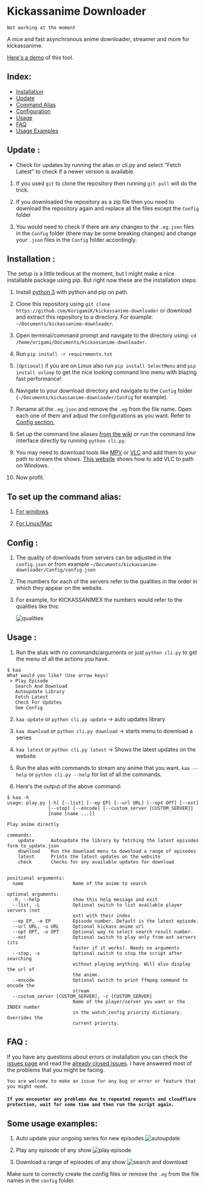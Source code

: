 # Kickassanime Downloader

    Not working at the moment

A nice and fast asynchronous anime downloader, streamer and more for kickassanime.

[Here's a demo](#some-usage-examples) of this tool.

## Index:

- [Installation](#installation)
- [Update](#update)
- [Command Alias](#to-set-up-the-command-alias)
- [Configuration](#config)
- [Usage](#usage)
- [FAQ](#faq)
- [Usage Examples](#some-usage-examples)

## Update :

- Check for updates by running the alias or cli.py and select "Fetch Latest" to check if a newer version is available.

1. If you used `git` to clone the repository then running `git pull` will do the trick.

2. If you downloaded the repository as a zip file then you need to download the repository again and replace all the files except the `Config` folder

3. You would need to check if there are any changes to the `.eg.json` files in the `Config` folder (there may be some breaking changes) and change your `.json` files in the `Config` folder accordingly.

## Installation :

The setup is a little tedious at the moment, but I might make a nice installable package using pip. But right now these are the installation steps:

1. Install [python 3](https://www.python.org/) with python and pip on path.

2. Clone this repository using `git clone https://github.com/KorigamiK/kickassanime-downloader` or download and extract this repository to a directory. For example: `~/Documents/kickassanime-downloader`.

3. Open terminal/command prompt and navigate to the directory using: `cd /home/origami/Documents/kickassanime-downloader`.

4. Run `pip install -r requirements.txt`

5. `[Optional]` if you are on Linux also run `pip install SelectMenu` and `pip install uvloop` to get the nice looking command line menu with blazing fast performance!

6. Navigate to your download directory and navigate to the `Config` folder (`~/Documents/kickassanime-downloader/Config` for example).

7. Rename all the `.eg.json` and remove the `.eg` from the file name. Open each one of them and adjust the configurations as you want. Refer to [Config section.](#config)

8. Set up the command line aliases [from the wiki](#to-set-up-the-command-alias) or run the command line interface directly by running `python cli.py`.

9. You may need to download tools like [MPV](https://mpv.io/) or [VLC](https://www.videolan.org/) and add them to your path to stream the shows. [This website](https://www.vlchelp.com/add-vlc-command-prompt-windows/) shows how to add VLC to path on Windows.

10. Now profit.

## To set up the command alias:

1. [For windows](https://github.com/KorigamiK/kickassanime-downloader/wiki/Command-alias-Windows)

2. [For Linux/Mac](https://github.com/KorigamiK/kickassanime-downloader/wiki/Command-alias-Linux-Mac)

## Config :

1.  The quality of downloads from servers can be adjusted in the `config.json` or from example `~/Documents/kickassanime-downloader/Config/config.json`

2.  The numbers for each of the servers refer to the qualities in the order in which they appear on the website.

3.  For example, for KICKASSANIMEX the numbers would refer to the qualities like this:

    ![qualities](/example/quality_selection.jpg)

## Usage :

1. Run the alias with no commands/arguments or just `python cli.py` to get the menu of all the actions you have.

```
$ kaa
What would you like? (Use arrow keys)
 > Play Episode
   Search And Download
   Autoupdate Library
   Fetch Latest
   Check For Updates
   See Config
```

2. `kaa update` or `python cli.py update` → auto updates library

3. `kaa download` or `python cli.py download` → starts menu to download a series

4. `kaa latest` or `python cli.py latest` → Shows the latest updates on the website

5. Run the alias with commands to stream any anime that you want. `kaa --help` or `python cli.py --help` for list of all the commands.

6. Here's the output of the above command:

```
$ kaa -h
usage: play.py [-h] [--list] [--ep EP] [--url URL] [--opt OPT] [--ext]
               [--stop] [--encode] [--custom_server [CUSTOM_SERVER]]
               [name [name ...]]

Play anime directly

commands:
    update      Autoupdate the library by fetching the latest episodes form to_update.json
    download    Run the download menu to download a range of episodes
    latest      Prints the latest updates on the website
    check       Checks for any available updates for download


positional arguments:
  name                  Name of the anime to search

optional arguments:
  -h, --help            show this help message and exit
  --list, -L            Optional switch to list available player servers (not
                        ext) with their index
  --ep EP, -e EP        Episode number. Default is the latest episode.
  --url URL, -u URL     Optional kickass anime url
  --opt OPT, -o OPT     Optional way to select search result number.
  --ext                 Optional switch to play only from ext servers (its
                        faster if it works). Needs no arguments
  --stop, -s            Optional switch to stop the script after searching
                        without playing anything. Will also display the url of
                        the anime.
  --encode              Optional switch to print ffmpeg command to encode the
                        stream
  --custom_server [CUSTOM_SERVER], -c [CUSTOM_SERVER]
                        Name of the player/server you want or the INDEX number
                        in the watch_config priority dictionary. Overrides the
                        current priority.
```

## FAQ :

If you have any questions about errors or installation you can check the [issues page](https://github.com/KorigamiK/kickassanime-downloader/issues) and read the [already closed issues](https://github.com/KorigamiK/kickassanime-downloader/issues?q=is%3Aissue+is%3Aclosed). I have answered most of the problems that you might be facing.

```
You are welcome to make an issue for any bug or error or feature that you might need.
```

#### `If you encounter any problems due to repeated requests and cloudflare protection, wait for some time and then run the script again.`

## Some usage examples:

1. Auto update your ongoing series for new episodes
   ![autoupdate](/example/autoupdate.gif)

2. Play any episode of any show
   ![play episode](/example/play_ep.gif)

3. Download a range of episodes of any show
   ![search and download](/example/search_and_download.gif)

Make sure to correctly create the config files or remove the `.eg` from the file names in the `config` folder.
